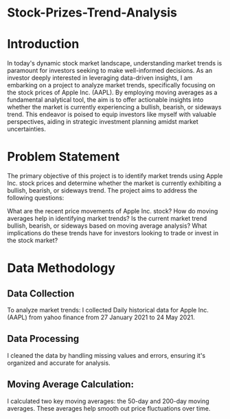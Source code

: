 # Stock-Prizes-Trend-Analysis
# Introduction
In today's dynamic stock market landscape, understanding market trends is paramount for investors seeking to make well-informed decisions. As an investor deeply interested in leveraging data-driven insights, I am embarking on a project to analyze market trends, specifically focusing on the stock prices of Apple Inc. (AAPL). By employing moving averages as a fundamental analytical tool, the aim is to offer actionable insights into whether the market is currently experiencing a bullish, bearish, or sideways trend. This endeavor is poised to equip investors like myself with valuable perspectives, aiding in strategic investment planning amidst market uncertainties.
# Problem Statement
The primary objective of this project is to identify market trends using Apple Inc. stock prices and determine whether the market is currently exhibiting a bullish, bearish, or sideways trend. The project aims to address the following questions:

What are the recent price movements of Apple Inc. stock?
How do moving averages help in identifying market trends?
Is the current market trend bullish, bearish, or sideways based on moving average analysis?
What implications do these trends have for investors looking to trade or invest in the stock market?
# Data Methodology 
## Data Collection
To analyze market trends:
I collected Daily historical data for Apple Inc. (AAPL) from yahoo finance from 27 January 2021 to 24 May 2021.
## Data Processing
I cleaned the data by handling missing values and errors, ensuring it's organized and accurate for analysis.
## Moving Average Calculation:
I calculated two key moving averages: the 50-day and 200-day moving averages. These averages help smooth out price fluctuations over time.


